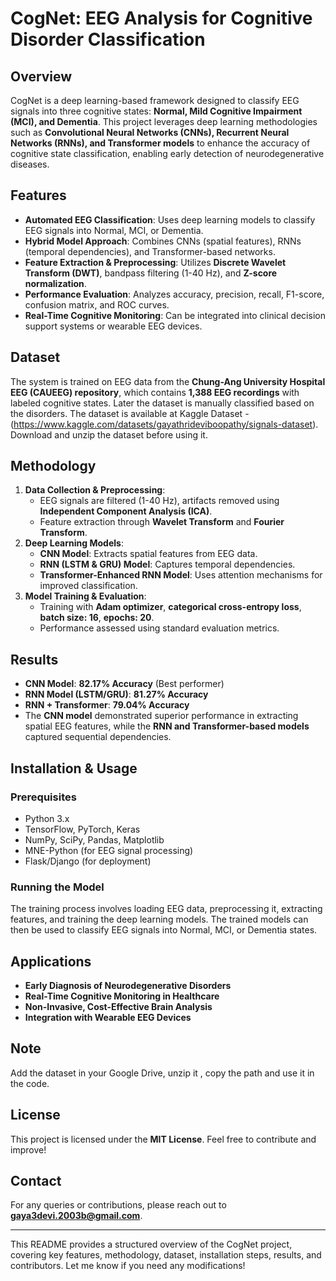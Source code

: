# CogNet: EEG Analysis for Cognitive Disorder Classification

## Overview
CogNet is a deep learning-based framework designed to classify EEG signals into three cognitive states: **Normal, Mild Cognitive Impairment (MCI), and Dementia**. This project leverages deep learning methodologies such as **Convolutional Neural Networks (CNNs), Recurrent Neural Networks (RNNs), and Transformer models** to enhance the accuracy of cognitive state classification, enabling early detection of neurodegenerative diseases.

## Features
- **Automated EEG Classification**: Uses deep learning models to classify EEG signals into Normal, MCI, or Dementia.
- **Hybrid Model Approach**: Combines CNNs (spatial features), RNNs (temporal dependencies), and Transformer-based networks.
- **Feature Extraction & Preprocessing**: Utilizes **Discrete Wavelet Transform (DWT)**, bandpass filtering (1-40 Hz), and **Z-score normalization**.
- **Performance Evaluation**: Analyzes accuracy, precision, recall, F1-score, confusion matrix, and ROC curves.
- **Real-Time Cognitive Monitoring**: Can be integrated into clinical decision support systems or wearable EEG devices.

## Dataset
The system is trained on EEG data from the **Chung-Ang University Hospital EEG (CAUEEG) repository**, which contains **1,388 EEG recordings** with labeled cognitive states.
Later the dataset is manually classified based on the disorders.
The dataset is available at Kaggle Dataset - (https://www.kaggle.com/datasets/gayathrideviboopathy/signals-dataset).
Download and unzip the dataset before using it.

## Methodology
1. **Data Collection & Preprocessing**:
   - EEG signals are filtered (1-40 Hz), artifacts removed using **Independent Component Analysis (ICA)**.
   - Feature extraction through **Wavelet Transform** and **Fourier Transform**.
2. **Deep Learning Models**:
   - **CNN Model**: Extracts spatial features from EEG data.
   - **RNN (LSTM & GRU) Model**: Captures temporal dependencies.
   - **Transformer-Enhanced RNN Model**: Uses attention mechanisms for improved classification.
3. **Model Training & Evaluation**:
   - Training with **Adam optimizer**, **categorical cross-entropy loss**, **batch size: 16**, **epochs: 20**.
   - Performance assessed using standard evaluation metrics.

## Results
- **CNN Model**: **82.17% Accuracy** (Best performer)
- **RNN Model (LSTM/GRU)**: **81.27% Accuracy**
- **RNN + Transformer**: **79.04% Accuracy**
- The **CNN model** demonstrated superior performance in extracting spatial EEG features, while the **RNN and Transformer-based models** captured sequential dependencies.

## Installation & Usage
### Prerequisites
- Python 3.x
- TensorFlow, PyTorch, Keras
- NumPy, SciPy, Pandas, Matplotlib
- MNE-Python (for EEG signal processing)
- Flask/Django (for deployment)

### Running the Model
The training process involves loading EEG data, preprocessing it, extracting features, and training the deep learning models. 
The trained models can then be used to classify EEG signals into Normal, MCI, or Dementia states.


## Applications
- **Early Diagnosis of Neurodegenerative Disorders**
- **Real-Time Cognitive Monitoring in Healthcare**
- **Non-Invasive, Cost-Effective Brain Analysis**
- **Integration with Wearable EEG Devices**

## Note
Add the dataset in your Google Drive, unzip it , copy the path and use it in the code.

## License
This project is licensed under the **MIT License**. Feel free to contribute and improve!

## Contact
For any queries or contributions, please reach out to **gaya3devi.2003b@gmail.com**.

---

This README provides a structured overview of the CogNet project, covering key features, methodology, dataset, installation steps, results, and contributors. Let me know if you need any modifications!

